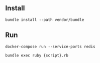 ## Install

```
bundle install --path vendor/bundle
```

## Run

```
docker-compose run --service-ports redis

bundle exec ruby {script}.rb
```

